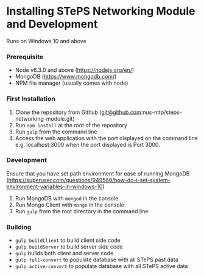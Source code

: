 # Installing STePS Networking Module and Development
Runs on Windows 10 and above

### Prerequisite
* Node v6.3.0 and above (https://nodejs.org/en/)
* MongoDB (https://www.mongodb.com/)
* NPM file manager (usually comes with node)

### First Installation
1. Clone the repository from Github (git@github.com:nus-mtp/steps-networking-module.git)
2. Run `npm install` at the root of the repository
3. Run `gulp` from the command line
4. Access the web application with the port displayed on the command line e.g. localhost:3000 when the port displayed is Port 3000.

### Development
Ensure that you have set path environment for ease of running MongoDB (https://superuser.com/questions/949560/how-do-i-set-system-environment-variables-in-windows-10)
1. Run MongoDB with `mongod` in the console
2. Run Mongo Client with `mongo` in the console
3. Run `gulp` from the root directory in the command line

### Building
* `gulp buildClient` to build client side code
* `gulp buildServer` to build server side code
* `gulp` builds both client and server code
* `gulp full-convert` to populate database with all STePS past data
* `gulp active-convert` to populate database with all STePS active data
